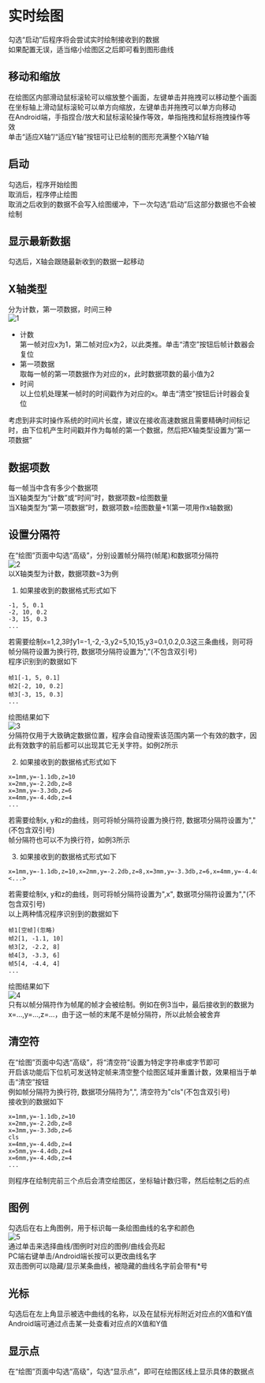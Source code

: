 # 实时绘图
勾选“启动”后程序将会尝试实时绘制接收到的数据  
如果配置无误，适当缩小绘图区之后即可看到图形曲线  

## 移动和缩放  
在绘图区内部滑动鼠标滚轮可以缩放整个画面，左键单击并拖拽可以移动整个画面  
在坐标轴上滑动鼠标滚轮可以单方向缩放，左键单击并拖拽可以单方向移动  
在Android端，手指捏合/放大和鼠标滚轮操作等效，单指拖拽和鼠标拖拽操作等效  
单击“适应X轴”/“适应Y轴”按钮可让已绘制的图形充满整个X轴/Y轴  

## 启动
勾选后，程序开始绘图  
取消后，程序停止绘图  
取消之后收到的数据不会写入绘图缓冲，下一次勾选“启动”后这部分数据也不会被绘制  

## 显示最新数据
勾选后，X轴会跟随最新收到的数据一起移动  

## X轴类型
分为计数，第一项数据，时间三种  
![1](1_zh_CN.png)  
+ 计数  
    第一帧对应x为1，第二帧对应x为2，以此类推。单击“清空”按钮后帧计数器会复位
+ 第一项数据  
    取每一帧的第一项数据作为对应的x，此时数据项数的最小值为2
+ 时间  
    以上位机处理某一帧时的时间戳作为对应的x。单击“清空”按钮后计时器会复位  

考虑到非实时操作系统的时间片长度，建议在接收高速数据且需要精确时间标记时，由下位机产生时间戳并作为每帧的第一个数据，然后把X轴类型设置为“第一项数据”

## 数据项数
每一帧当中含有多少个数据项  
当X轴类型为“计数”或“时间”时，数据项数=绘图数量  
当X轴类型为“第一项数据”时，数据项数=绘图数量+1(第一项用作x轴数据)  

## 设置分隔符  
在“绘图”页面中勾选“高级”，分别设置帧分隔符(帧尾)和数据项分隔符  
![2](2_zh_CN.png)  
以X轴类型为计数，数据项数=3为例  

1. 如果接收到的数据格式形式如下  
```
-1, 5, 0.1
-2, 10, 0.2
-3, 15, 0.3
...
```
若需要绘制x=1,2,3时y1=-1,-2,-3,y2=5,10,15,y3=0.1,0.2,0.3这三条曲线，则可将帧分隔符设置为换行符, 数据项分隔符设置为","(不包含双引号)  
程序识别到的数据如下
```
帧1[-1, 5, 0.1]
帧2[-2, 10, 0.2]
帧3[-3, 15, 0.3]
...
```
绘图结果如下  
![3](3_zh_CN.png)  
分隔符仅用于大致确定数据位置，程序会自动搜索该范围内第一个有效的数字，因此有效数字的前后都可以出现其它无关字符。如例2所示  

2. 如果接收到的数据格式形式如下  
```
x=1mm,y=-1.1db,z=10
x=2mm,y=-2.2db,z=8
x=3mm,y=-3.3db,z=6
x=4mm,y=-4.4db,z=4
...
```
若需要绘制x, y和z的曲线，则可将帧分隔符设置为换行符, 数据项分隔符设置为","(不包含双引号)  
帧分隔符也可以不为换行符，如例3所示  

3. 如果接收到的数据格式形式如下  
```
x=1mm,y=-1.1db,z=10,x=2mm,y=-2.2db,z=8,x=3mm,y=-3.3db,z=6,x=4mm,y=-4.4db,z=4,<...>
```
若需要绘制x, y和z的曲线，则可将帧分隔符设置为",x", 数据项分隔符设置为","(不包含双引号)  
以上两种情况程序识别到的数据如下
```
帧1[空帧](忽略)
帧2[1, -1.1, 10]
帧3[2, -2.2, 8]
帧4[3, -3.3, 6]
帧5[4, -4.4, 4]
...
```
绘图结果如下  
![4](4_zh_CN.png)  
只有以帧分隔符作为帧尾的帧才会被绘制。例如在例3当中，最后接收到的数据为x=...,y=...,z=...，由于这一帧的末尾不是帧分隔符，所以此帧会被舍弃  

## 清空符
在“绘图”页面中勾选“高级”，将“清空符”设置为特定字符串或字节即可  
开启该功能后下位机可发送特定帧来清空整个绘图区域并重置计数，效果相当于单击“清空”按钮  
例如帧分隔符为换行符, 数据项分隔符为",", 清空符为"cls"(不包含双引号)  
接收到的数据如下

```
x=1mm,y=-1.1db,z=10
x=2mm,y=-2.2db,z=8
x=3mm,y=-3.3db,z=6
cls
x=4mm,y=-4.4db,z=4
x=5mm,y=-4.4db,z=4
x=6mm,y=-4.4db,z=4
...
```
则程序在绘制完前三个点后会清空绘图区，坐标轴计数归零，然后绘制之后的点  

## 图例
勾选后在右上角图例，用于标识每一条绘图曲线的名字和颜色  
![5](5_zh_CN.png)  
通过单击来选择曲线/图例时对应的图例/曲线会亮起  
PC端右键单击/Android端长按可以更改曲线名字  
双击图例可以隐藏/显示某条曲线，被隐藏的曲线名字前会带有*号  

## 光标
勾选后在左上角显示被选中曲线的名称，以及在鼠标光标附近对应点的X值和Y值  
Android端可通过点击某一处查看对应点的X值和Y值  

## 显示点
在“绘图”页面中勾选“高级”，勾选“显示点”，即可在绘图区线上显示具体的数据点  